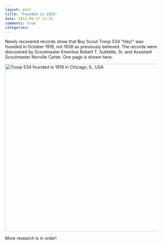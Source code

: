 ```yaml
---
layout: post
title: "Founded in 1919"
date: 2012-09-17 21:33
comments: true
categories: 
---
```


Newly recovered records show that Boy Scout Troop 534 "Hey!" was founded
in October 1919, not 1938 as previously believed. The records were discovered by Scoutmaster Emeritus Robert T. Sublette, Sr. and Assistant Scoutmaster
Norville Carter. One page is shown here:

<!-- more -->
<img src="/images/1919.jpg" width="550" alt="Troop 534 founded in 1919 in Chicago, IL, USA" title="Troop 534 founded in 1919 in Chicago, IL, USA" >

More research is in order!

